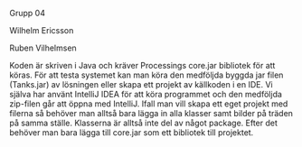 Grupp 04

Wilhelm Ericsson

Ruben Vilhelmsen

Koden är skriven i Java och kräver Processings core.jar bibliotek för att köras. För att testa systemet kan man köra den medföljda byggda jar filen (Tanks.jar) av lösningen eller skapa ett projekt av källkoden i en IDE. Vi själva har använt IntelliJ IDEA för att köra programmet och den medföljda zip-filen går att öppna med IntelliJ. Ifall man vill skapa ett eget projekt med filerna så behöver man alltså bara lägga in alla klasser samt bilder på träden på samma ställe. Klasserna är alltså inte del av något package. Efter det behöver man bara lägga till core.jar som ett bibliotek till projektet. 
